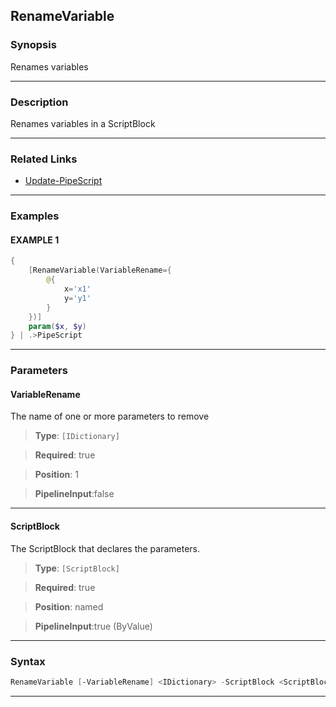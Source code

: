 RenameVariable
--------------
### Synopsis
Renames variables

---
### Description

Renames variables in a ScriptBlock

---
### Related Links
* [Update-PipeScript](Update-PipeScript.md)



---
### Examples
#### EXAMPLE 1
```PowerShell
{
    [RenameVariable(VariableRename={
        @{
            x='x1'
            y='y1'
        }
    })]
    param($x, $y)
} | .>PipeScript
```

---
### Parameters
#### **VariableRename**

The name of one or more parameters to remove



> **Type**: ```[IDictionary]```

> **Required**: true

> **Position**: 1

> **PipelineInput**:false



---
#### **ScriptBlock**

The ScriptBlock that declares the parameters.



> **Type**: ```[ScriptBlock]```

> **Required**: true

> **Position**: named

> **PipelineInput**:true (ByValue)



---
### Syntax
```PowerShell
RenameVariable [-VariableRename] <IDictionary> -ScriptBlock <ScriptBlock> [<CommonParameters>]
```
---


